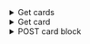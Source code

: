 <details><summary>Get cards</summary>

##### URL: 
```
https://{host}/api/{api_version}/cards
```

##### Описание:
Получение списка карт пользователя.

##### Параметры:
**В `Header` запроса нужно добавить `access_token` пользователя** 

##### Пример использования:
```
curl -X 'GET' \
  'https://{host}/api/{api_version}/cards' \
  -H 'accept: application/json' \
  -H 'access_token: {user_access_token} 
```

##### Реузльтат
Возвращает JSON список карт пользователя.
```
[
 Card: {
  id: integer
  card_number: integer
  card_name: string
  amount: double
  withdrawal_limit: double
  purchase_limit: double
  currency: string
  status: string
 },
 
 ...
 
 Card: {
  id: integer
  card_number: integer
  card_name: string
  amount: double
  withdrawal_limit: double
  purchase_limit: double
  currency: string
  status: string
 }
]
```
  
</details>

<details><summary>Get card</summary>

##### URL: 
```
https://{host}/api/{api_version}/cards/{id}
```

##### Описание:
Возвращает данные карты пользователя.

##### Параметры:
**В `Header` запроса нужно добавить `access_token` пользователя** 

##### Пример использования:
```
curl -X 'GET' \
  'https://{host}/api/{api_version}/cards/{id}' \
  -H 'accept: application/json' \
  -H 'access_token: {user_access_token} 
```

##### Реузльтат
Возвращает JSON список карт пользователя.
```
{
  id: integer
  card_number: integer
  card_name: string
  amount: double
  withdrawal_limit: double
  purchase_limit: double
  currency: string
  status: string
}
```
  
</details>

<details><summary>POST card block</summary>

##### URL: 
```
https://{host}/api/{api_version}/cards/{id}
```

##### Описание:
Регистрирует запрос на блокировку карты.

##### Параметры:
**В `Header` запроса нужно добавить `access_token` пользователя** 
В `Body` нужно передать действие совершаемое с картой, на данный момент доступно действие на блокировку карты.
```
{
  action: string
}
```

##### Пример использования:
```
curl -X 'POST' \
  'https://{host}/api/{api_version}/cards/{id}' \
  -H 'accept: application/json' \
  -H 'Content-Type: application/json' \
  -H 'access_token: {user_access_token} \
  -d '{
    "action": "block"
  }'
```

##### Реузльтат
Возвращает JSON список карт пользователя.
```
{
  id: integer
  card_number: integer
  card_name: string
  amount: double
  withdrawal_limit: double
  purchase_limit: double
  currency: string
  status: string
}
```

</details>
